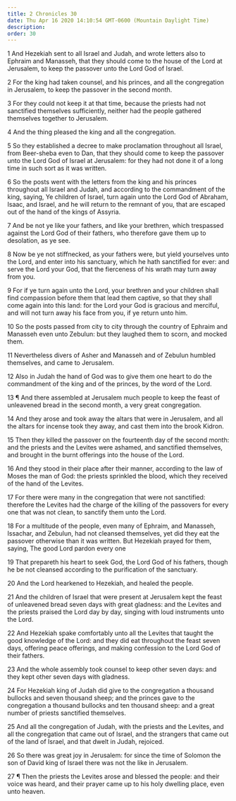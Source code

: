 ```yaml
---
title: 2 Chronicles 30
date: Thu Apr 16 2020 14:10:54 GMT-0600 (Mountain Daylight Time)
description: 
order: 30
---
```


<p>
  1 And Hezekiah sent to all Israel and Judah, and wrote letters also to Ephraim
  and Manasseh, that they should come to the house of the Lord at Jerusalem, to
  keep the passover unto the Lord God of Israel.
</p>
<p>
  2 For the king had taken counsel, and his princes, and all the congregation in
  Jerusalem, to keep the passover in the second month.
</p>
<p>
  3 For they could not keep it at that time, because the priests had not
  sanctified themselves sufficiently, neither had the people gathered themselves
  together to Jerusalem.
</p>
<p>4 And the thing pleased the king and all the congregation.</p>
<p>
  5 So they established a decree to make proclamation throughout all Israel,
  from Beer-sheba even to Dan, that they should come to keep the passover unto
  the Lord God of Israel at Jerusalem: for they had not done it of a long time
  in such sort as it was written.
</p>
<span></span>
<p>
  6 So the posts went with the letters from the king and his princes throughout
  all Israel and Judah, and according to the commandment of the king, saying, Ye
  children of Israel, turn again unto the Lord God of Abraham, Isaac, and
  Israel, and he will return to the remnant of you, that are escaped out of the
  hand of the kings of Assyria.
</p>
<p>
  7 And be not ye like your fathers, and like your brethren, which trespassed
  against the Lord God of their fathers, who therefore gave them up to
  desolation, as ye see.
</p>
<p>
  8 Now be ye not stiffnecked, as your fathers were, but yield yourselves unto
  the Lord, and enter into his sanctuary, which he hath sanctified for ever: and
  serve the Lord your God, that the fierceness of his wrath may turn away from
  you.
</p>
<p>
  9 For if ye turn again unto the Lord, your brethren and your children shall
  find compassion before them that lead them captive, so that they shall come
  again into this land: for the Lord your God is gracious and merciful, and will
  not turn away his face from you, if ye return unto him.
</p>
<p>
  10 So the posts passed from city to city through the country of Ephraim and
  Manasseh even unto Zebulun: but they laughed them to scorn, and mocked them.
</p>
<p>
  11 Nevertheless divers of Asher and Manasseh and of Zebulun humbled
  themselves, and came to Jerusalem.
</p>
<p>
  12 Also in Judah the hand of God was to give them one heart to do the
  commandment of the king and of the princes, by the word of the Lord.
</p>
<p>
  13 &#xB6; And there assembled at Jerusalem much people to keep the feast of
  unleavened bread in the second month, a very great congregation.
</p>
<p>
  14 And they arose and took away the altars that were in Jerusalem, and all the
  altars for incense took they away, and cast them into the brook Kidron.
</p>
<p>
  15 Then they killed the passover on the fourteenth day of the second month:
  and the priests and the Levites were ashamed, and sanctified themselves, and
  brought in the burnt offerings into the house of the Lord.
</p>
<p>
  16 And they stood in their place after their manner, according to the law of
  Moses the man of God: the priests sprinkled the blood, which they received of
  the hand of the Levites.
</p>
<p>
  17 For there were many in the congregation that were not sanctified: therefore
  the Levites had the charge of the killing of the passovers for every one that
  was not clean, to sanctify them unto the Lord.
</p>
<p>
  18 For a multitude of the people, even many of Ephraim, and Manasseh,
  Issachar, and Zebulun, had not cleansed themselves, yet did they eat the
  passover otherwise than it was written. But Hezekiah prayed for them, saying,
  The good Lord pardon every one
</p>
<p>
  19 That prepareth his heart to seek God, the Lord God of his fathers, though
  he be not cleansed according to the purification of the sanctuary.
</p>
<p>20 And the Lord hearkened to Hezekiah, and healed the people.</p>
<p>
  21 And the children of Israel that were present at Jerusalem kept the feast of
  unleavened bread seven days with great gladness: and the Levites and the
  priests praised the Lord day by day, singing with loud instruments unto the
  Lord.
</p>
<p>
  22 And Hezekiah spake comfortably unto all the Levites that taught the good
  knowledge of the Lord: and they did eat throughout the feast seven days,
  offering peace offerings, and making confession to the Lord God of their
  fathers.
</p>
<p>
  23 And the whole assembly took counsel to keep other seven days: and they kept
  other seven days with gladness.
</p>
<p>
  24 For Hezekiah king of Judah did give to the congregation a thousand bullocks
  and seven thousand sheep; and the princes gave to the congregation a thousand
  bullocks and ten thousand sheep: and a great number of priests sanctified
  themselves.
</p>
<p>
  25 And all the congregation of Judah, with the priests and the Levites, and
  all the congregation that came out of Israel, and the strangers that came out
  of the land of Israel, and that dwelt in Judah, rejoiced.
</p>
<p>
  26 So there was great joy in Jerusalem: for since the time of Solomon the son
  of David king of Israel there was not the like in Jerusalem.
</p>
<p>
  27 &#xB6; Then the priests the Levites arose and blessed the people: and their
  voice was heard, and their prayer came up to his holy dwelling place, even
  unto heaven.
</p>
